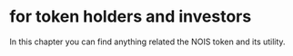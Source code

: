 # for token holders and investors

In this chapter you can find anything related the NOIS token and its utility.

